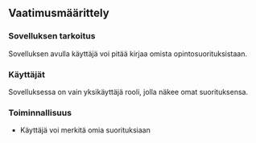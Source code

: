 ## Vaatimusmäärittely

### Sovelluksen tarkoitus

Sovelluksen avulla käyttäjä voi pitää kirjaa omista opintosuorituksistaan. 

### Käyttäjät
Sovelluksessa on vain yksikäyttäjä rooli, jolla näkee omat suorituksensa.

### Toiminnallisuus
  - Käyttäjä voi merkitä omia suorituksiaan

